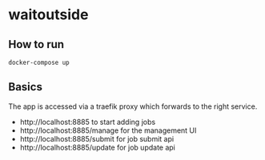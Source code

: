 # waitoutside

## How to run

`docker-compose up`

## Basics

The app is accessed via a traefik proxy which forwards to the right service.

* http://localhost:8885 to start adding jobs
* http://localhost:8885/manage for the management UI
* http://localhost:8885/submit for job submit api
* http://localhost:8885/update for job update api 

